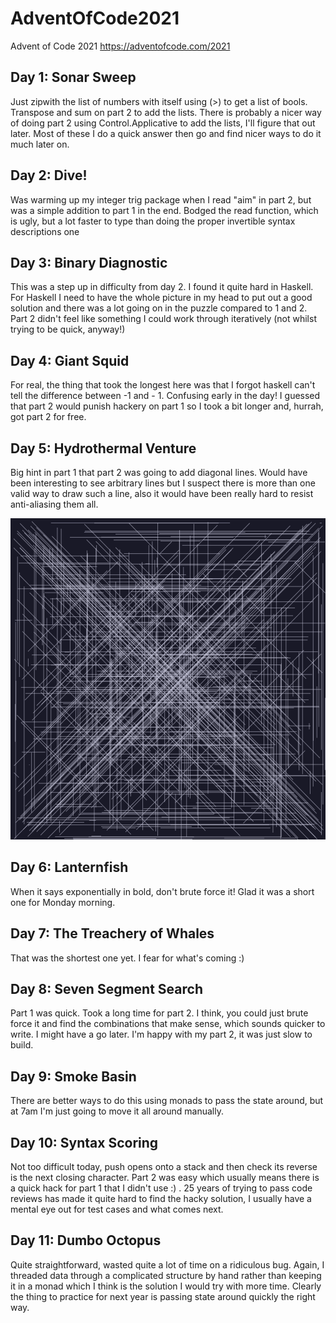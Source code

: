# AdventOfCode2021
Advent of Code 2021 https://adventofcode.com/2021

## Day 1: Sonar Sweep
Just zipwith the list of numbers with itself using (>) to get a list of bools. Transpose and sum on part 2 to add the lists. There is probably a nicer way of doing part 2 using Control.Applicative to add the lists, I'll figure that out later. Most of these I do a quick answer then go and find nicer ways to do it much later on.

## Day 2: Dive!
Was warming up my integer trig package when I read "aim" in part 2, but was a simple addition to part 1 in the end. Bodged the read function, which is ugly, but a lot faster to type than doing the proper invertible syntax descriptions one

## Day 3: Binary Diagnostic
This was a step up in difficulty from day 2. I found it quite hard in Haskell. For Haskell I need to have the whole picture in my head to put out a good solution and there was a lot going on in the puzzle compared to 1 and 2. Part 2 didn't feel like something I could work through iteratively (not whilst trying to be quick, anyway!)

## Day 4: Giant Squid
For real, the thing that took the longest here was that I forgot haskell can't tell the difference between -1 and - 1. Confusing early in the day! I guessed that part 2 would punish hackery on part 1 so I took a bit longer and, hurrah, got part 2 for free.

## Day 5: Hydrothermal Venture
Big hint in part 1 that part 2 was going to add diagonal lines. Would have been interesting to see arbitrary lines but I suspect there is more than one valid way to draw such a line, also it would have been really hard to resist anti-aliasing them all. 
<p align="center">
  <img src="output.png" width="550" title="Vizualization of Day 5">
</p>

## Day 6: Lanternfish
When it says exponentially in bold, don't brute force it! Glad it was a short one for Monday morning.

## Day 7: The Treachery of Whales
That was the shortest one yet. I fear for what's coming :)

## Day 8: Seven Segment Search
Part 1 was quick. Took a long time for part 2. I think, you could just brute force it and find the combinations that make sense, which sounds quicker to write. I might have a go later. I'm happy with my part 2, it was just slow to build.

## Day 9: Smoke Basin
There are better ways to do this using monads to pass the state around, but at 7am I'm just going to move it all around manually.

## Day 10: Syntax Scoring
Not too difficult today, push opens onto a stack and then check its reverse is the next closing character. Part 2 was easy which usually means there is a quick hack for part 1 that I didn't use :) . 25 years of trying to pass code reviews has made it quite hard to find the hacky solution, I usually have a mental eye out for test cases and what comes next.

## Day 11: Dumbo Octopus 
Quite straightforward, wasted quite a lot of time on a ridiculous bug. Again, I threaded data through a complicated structure by hand rather than keeping it in a monad which I think is the solution I would try with more time. Clearly the thing to practice for next year is passing state around quickly the right way.
